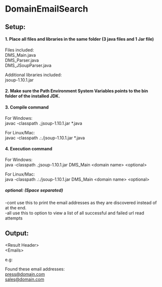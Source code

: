 # DomainEmailSearch

## Setup:

#### 1. Place all files and libraries in the same folder (3 java files and 1 Jar file)
Files included: </br>
DMS_Main.java </br>
DMS_Parser.java </br>
DMS_JSoupParser.java

Additional libraries included: </br>
jsoup-1.10.1.jar

#### 2. Make sure the Path Environment System Variables points to the bin folder of the installed JDK.
#### 3. Compile command
For Windows: </br>
javac -classpath .;jsoup-1.10.1.jar *.java </br>

For Linux/Mac: </br>
javac -classpath .:./jsoup-1.10.1.jar *.java

#### 4. Execution command
For Windows: </br>
java -classpath .;jsoup-1.10.1.jar DMS_Main \<domain name> \<optional> </br>

For Linux/Mac: </br>
java -classpath .:./jsoup-1.10.1.jar DMS_Main \<domain name> \<optional> </br>

##### optional: (Space separated)
-cont use this to print the email addresses as they are discovered instead of at the end. </br>
-all  use this to option to view a list of all successful and failed url read attempts </br>

## Output:
\<Result Header> </br>
\<Emails>

e.g:

Found these email addresses: </br>
press@domain.com </br>
sales@domain.com </br>


